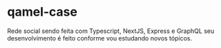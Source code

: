 # qamel-case
Rede social sendo feita com Typescript, NextJS, Express e GraphQL seu desenvolvimento é feito conforme vou estudando novos tópicos.
